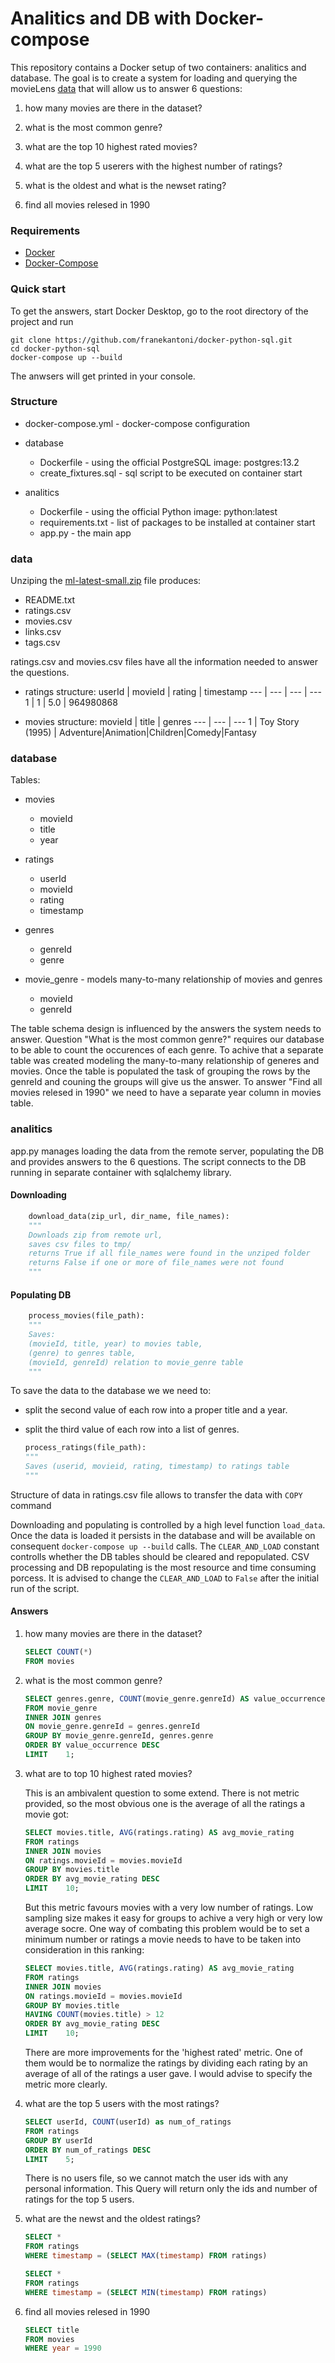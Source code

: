 # Analitics and DB with Docker-compose

This repository contains a Docker setup of two containers: analitics and database.
The goal is to create a system for loading and querying the movieLens [data](http://files.grouplens.org/datasets/movielens/ml-latest-small.zip "Zip file link") that will allow us to answer 6 questions: 

1. how many movies are there in the dataset?

2. what is the most common genre? 

3. what are the top 10 highest rated movies?

4. what are the top 5 userers with the highest number of ratings?

5. what is the oldest and what is the newset rating?

6. find all movies relesed in 1990


### Requirements

* [Docker](https://www.docker.com/ "Docker homepage")
* [Docker-Compose](https://docs.docker.com/compose/ "Docker-Compose docs")

### Quick start

To get the answers, start Docker Desktop, go to the root directory of the project and run

```
git clone https://github.com/franekantoni/docker-python-sql.git
cd docker-python-sql
docker-compose up --build
```

The anwsers will get printed in your console.

### Structure

* docker-compose.yml - docker-compose configuration
	
* database
	* Dockerfile - using the official PostgreSQL image: postgres:13.2
	* create_fixtures.sql - sql script to be executed on container start

* analitics
	* Dockerfile - using the official Python image: python:latest
	* requirements.txt - list of packages to be installed at container start 
	* app.py - the main app

### data

Unziping the [ml-latest-small.zip](http://files.grouplens.org/datasets/movielens/ml-latest-small.zip "Zip file link") file produces:

* README.txt
* ratings.csv
* movies.csv
* links.csv
* tags.csv

ratings.csv and movies.csv files have all the information needed to answer the questions.

* ratings structure:
	userId | movieId | rating | timestamp
	--- | --- | --- | ---
	1 | 1 | 5.0 | 964980868

* movies structure:
	movieId | title | genres
	--- | --- | ---
	1 | Toy Story (1995) | Adventure\|Animation\|Children\|Comedy\|Fantasy

### database

Tables:

* movies
	* movieId
	* title
	* year

* ratings
	* userId
	* movieId
	* rating
	* timestamp

* genres
	* genreId
	* genre

* movie_genre - models many-to-many relationship of movies and genres
	* movieId
	* genreId

The table schema design is influenced by the answers the system needs to answer.
Question "What is the most common genre?" requires our database to be able to count the occurences of each genre. 
To achive that a separate table was created modeling the many-to-many relationship of generes and movies. Once the table is 
populated the task of grouping the rows by the genreId and couning the groups will give us the answer.
To answer "Find all movies relesed in 1990" we need to have a separate year column in movies table.

### analitics

app.py manages loading the data from the remote server, populating the DB and provides answers to the 6 questions.
The script connects to the DB running in separate container with sqlalchemy library.

#### Downloading

```python
	download_data(zip_url, dir_name, file_names):
	"""
	Downloads zip from remote url,
	saves csv files to tmp/
	returns True if all file_names were found in the unziped folder
	returns False if one or more of file_names were not found
	"""
```


#### Populating DB

```python
	process_movies(file_path):
	"""
	Saves:
	(movieId, title, year) to movies table,
	(genre) to genres table,
	(movieId, genreId) relation to movie_genre table
	"""
```
To save the data to the database we we need to: 
* split the second value of each row into a proper title and a year.
* split the third value of each row into a list of genres.

	```python
	process_ratings(file_path):
	"""
	Saves (userid, movieid, rating, timestamp) to ratings table
	"""
	```
Structure of data in ratings.csv file allows to transfer the data with ```COPY``` command


Downloading and populating is controlled by a high level function ```load_data```.
Once the data is loaded it persists in the database and will be available on consequent ```docker-compose up --build``` calls.
The ```CLEAR_AND_LOAD``` constant controlls whether the DB tables should be cleared and repopulated.
CSV processing and DB repopulating is the most resource and time consuming porcess.
It is advised to change the ```CLEAR_AND_LOAD``` to ```False``` after the initial run of the script.

#### Answers

1. how many movies are there in the dataset?

	```SQL
	SELECT COUNT(*)
	FROM movies
	```

2. what is the most common genre? 

	```SQL
	SELECT genres.genre, COUNT(movie_genre.genreId) AS value_occurrence 
	FROM movie_genre
	INNER JOIN genres 
	ON movie_genre.genreId = genres.genreId
	GROUP BY movie_genre.genreId, genres.genre
	ORDER BY value_occurrence DESC
	LIMIT    1;
	```

3. what are to top 10 highest rated movies?
	

	This is an ambivalent question to some extend. There is not metric provided, so the most obvious one is the average of all the ratings a movie got:
	```SQL
	SELECT movies.title, AVG(ratings.rating) AS avg_movie_rating
	FROM ratings
	INNER JOIN movies 
	ON ratings.movieId = movies.movieId
	GROUP BY movies.title
	ORDER BY avg_movie_rating DESC
	LIMIT    10;
	```

	But this metric favours movies with a very low number of ratings. Low sampling size makes it easy for groups to achive a very high or very low average socre.
	One way of combating this problem would be to set a minimum number or ratings a movie needs to have to be taken into consideration in this ranking:
	```SQL
	SELECT movies.title, AVG(ratings.rating) AS avg_movie_rating
	FROM ratings
	INNER JOIN movies 
	ON ratings.movieId = movies.movieId
	GROUP BY movies.title
	HAVING COUNT(movies.title) > 12
	ORDER BY avg_movie_rating DESC
	LIMIT    10;
	```

	There are more improvements for the 'highest rated' metric. One of them would be to normalize the ratings by dividing each rating by an average of all of the ratings a user gave. I would advise to specify the metric more clearly.

4. what are the top 5 users with the most ratings?

	```SQL
	SELECT userId, COUNT(userId) as num_of_ratings
	FROM ratings
	GROUP BY userId
	ORDER BY num_of_ratings DESC
	LIMIT    5;
	```
	There is no users file, so we cannot match the user ids with any personal information. This Query will return only the ids and number of ratings for the top 5 users.

5. what are the newst and the oldest ratings?

	```SQL
	SELECT *
	FROM ratings
	WHERE timestamp = (SELECT MAX(timestamp) FROM ratings)
	```

	```SQL
	SELECT *
	FROM ratings
	WHERE timestamp = (SELECT MIN(timestamp) FROM ratings)
	```

6. find all movies relesed in 1990

	```SQL
	SELECT title
	FROM movies
	WHERE year = 1990
	```
	








